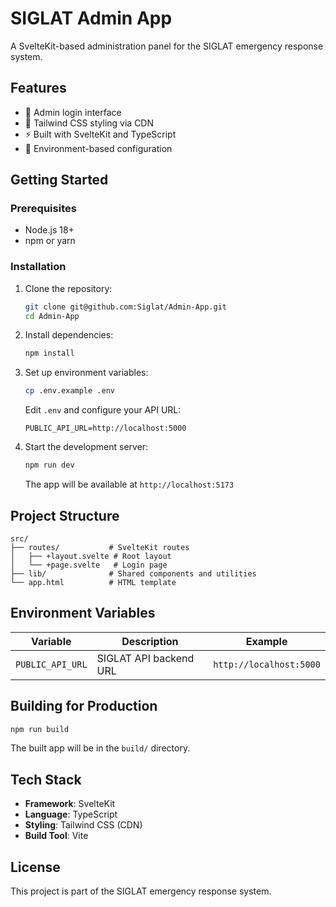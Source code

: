 # SIGLAT Admin App

A SvelteKit-based administration panel for the SIGLAT emergency response system.

## Features

- 🔐 Admin login interface
- 🎨 Tailwind CSS styling via CDN
- ⚡ Built with SvelteKit and TypeScript
- 🔧 Environment-based configuration

## Getting Started

### Prerequisites

- Node.js 18+ 
- npm or yarn

### Installation

1. Clone the repository:
   ```bash
   git clone git@github.com:Siglat/Admin-App.git
   cd Admin-App
   ```

2. Install dependencies:
   ```bash
   npm install
   ```

3. Set up environment variables:
   ```bash
   cp .env.example .env
   ```
   
   Edit `.env` and configure your API URL:
   ```
   PUBLIC_API_URL=http://localhost:5000
   ```

4. Start the development server:
   ```bash
   npm run dev
   ```

   The app will be available at `http://localhost:5173`

## Project Structure

```
src/
├── routes/           # SvelteKit routes
│   ├── +layout.svelte # Root layout
│   └── +page.svelte   # Login page
├── lib/              # Shared components and utilities
└── app.html          # HTML template
```

## Environment Variables

| Variable | Description | Example |
|----------|-------------|---------|
| `PUBLIC_API_URL` | SIGLAT API backend URL | `http://localhost:5000` |

## Building for Production

```bash
npm run build
```

The built app will be in the `build/` directory.

## Tech Stack

- **Framework**: SvelteKit
- **Language**: TypeScript  
- **Styling**: Tailwind CSS (CDN)
- **Build Tool**: Vite

## License

This project is part of the SIGLAT emergency response system.